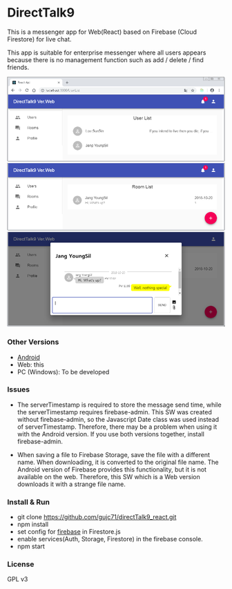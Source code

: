 # DirectTalk9 #

This is a messenger app for Web(React) based on Firebase (Cloud Firestore) for live chat.

This app is suitable for enterprise messenger where all users appears because there is no management function such as add / delete / find friends.

![Screenshot](./screenshot/screenshot1.png)
![Screenshot](./screenshot/screenshot2.png)
![Screenshot](./screenshot/screenshot3.png)

### Other Versions ###

- [Android](https://github.com/gujc71/DirectTalk9)
- Web: this
- PC (Windows): To be developed

### Issues ###
- The serverTimestamp is required to store the message send time, while the serverTimestamp requires firebase-admin. This SW was created without firebase-admin, so the Javascript Date class was used instead of serverTimestamp. Therefore, there may be a problem when using it with the Android version. If you use both versions together, install firebase-admin.

- When saving a file to Firebase Storage, save the file with a different name. When downloading, it is converted to the original file name. The Android version of Firebase provides this functionality, but it is not available on the web. Therefore, this SW which is a Web version downloads it with a strange file name.

### Install & Run ###

- git clone https://github.com/gujc71/directTalk9_react.git
- npm install
- set config for [firebase](https://firebase.google.com/docs/web/setup?authuser=0) in Firestore.js 
- enable services(Auth, Storage, Firestore) in the firebase console.
- npm start


### License ###
GPL v3
